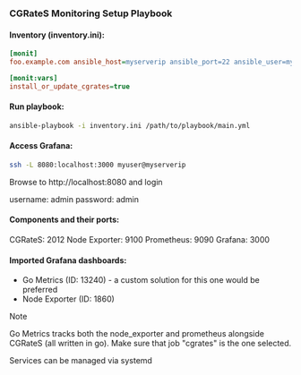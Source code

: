 ### CGRateS Monitoring Setup Playbook

#### Inventory (inventory.ini):

```ini
[monit]
foo.example.com ansible_host=myserverip ansible_port=22 ansible_user=myuser

[monit:vars]
install_or_update_cgrates=true
```

#### Run playbook:

```bash
ansible-playbook -i inventory.ini /path/to/playbook/main.yml
```

#### Access Grafana:

```bash
ssh -L 8080:localhost:3000 myuser@myserverip
```

Browse to http://localhost:8080 and login

username: admin
password: admin

#### Components and their ports:
CGRateS: 2012
Node Exporter: 9100
Prometheus: 9090
Grafana: 3000

#### Imported Grafana dashboards:
- Go Metrics (ID: 13240) - a custom solution for this one would be preferred
- Node Exporter (ID: 1860)

> [!NOTE]
> Go Metrics tracks both the node_exporter and prometheus alongside CGRateS (all written in go). Make sure that job "cgrates" is the one selected.

Services can be managed via systemd

